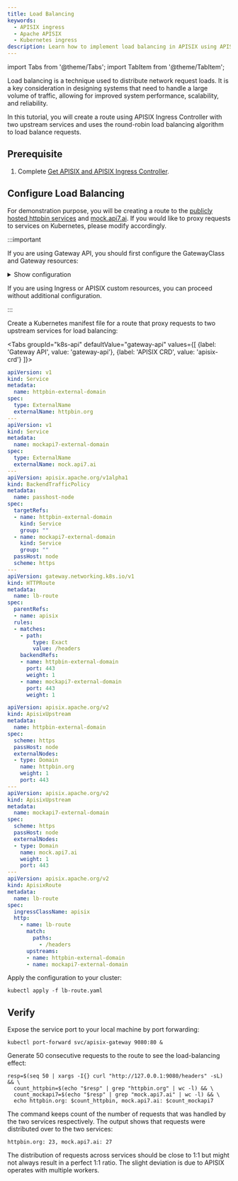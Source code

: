 ```yaml
---
title: Load Balancing
keywords:
  - APISIX ingress
  - Apache APISIX
  - Kubernetes ingress
description: Learn how to implement load balancing in APISIX using APISIX Ingress Controller, distributing clients requests across multiple upstream nodes.
---
```


<!--
#
# Licensed to the Apache Software Foundation (ASF) under one or more
# contributor license agreements.  See the NOTICE file distributed with
# this work for additional information regarding copyright ownership.
# The ASF licenses this file to You under the Apache License, Version 2.0
# (the "License"); you may not use this file except in compliance with
# the License.  You may obtain a copy of the License at
#
#     http://www.apache.org/licenses/LICENSE-2.0
#
# Unless required by applicable law or agreed to in writing, software
# distributed under the License is distributed on an "AS IS" BASIS,
# WITHOUT WARRANTIES OR CONDITIONS OF ANY KIND, either express or implied.
# See the License for the specific language governing permissions and
# limitations under the License.
#
-->

import Tabs from '@theme/Tabs';
import TabItem from '@theme/TabItem';

Load balancing is a technique used to distribute network request loads. It is a key consideration in designing systems that need to handle a large volume of traffic, allowing for improved system performance, scalability, and reliability.

In this tutorial, you will create a route using APISIX Ingress Controller with two upstream services and uses the round-robin load balancing algorithm to load balance requests.

## Prerequisite

1. Complete [Get APISIX and APISIX Ingress Controller](./get-apisix-ingress-controller.md).

## Configure Load Balancing

For demonstration purpose, you will be creating a route to the [publicly hosted httpbin services](https://httpbin.org) and [mock.api7.ai](https://mock.api7.ai). If you would like to proxy requests to services on Kubernetes, please modify accordingly.

:::important

If you are using Gateway API, you should first configure the GatewayClass and Gateway resources:

<details>

<summary>Show configuration</summary>

```yaml
apiVersion: gateway.networking.k8s.io/v1
kind: GatewayClass
metadata:
  name: apisix
spec:
  controllerName: apisix.apache.org/apisix-ingress-controller
---
apiVersion: gateway.networking.k8s.io/v1
kind: Gateway
metadata:
  name: apisix
spec:
  gatewayClassName: apisix
  listeners:
  - name: http
    protocol: HTTP
    port: 80
  infrastructure:
    parametersRef:
      group: apisix.apache.org
      kind: GatewayProxy
      name: apisix-config
```

</details>

If you are using Ingress or APISIX custom resources, you can proceed without additional configuration.

:::

Create a Kubernetes manifest file for a route that proxy requests to two upstream services for load balancing:

<Tabs
groupId="k8s-api"
defaultValue="gateway-api"
values={[
{label: 'Gateway API', value: 'gateway-api'},
{label: 'APISIX CRD', value: 'apisix-crd'}
]}>

<TabItem value="gateway-api">

```yaml title="lb-route.yaml"
apiVersion: v1
kind: Service
metadata:
  name: httpbin-external-domain
spec:
  type: ExternalName
  externalName: httpbin.org
---
apiVersion: v1
kind: Service
metadata:
  name: mockapi7-external-domain
spec:
  type: ExternalName
  externalName: mock.api7.ai
---
apiVersion: apisix.apache.org/v1alpha1
kind: BackendTrafficPolicy
metadata:
  name: passhost-node
spec:
  targetRefs:
  - name: httpbin-external-domain
    kind: Service
    group: ""
  - name: mockapi7-external-domain
    kind: Service
    group: ""
  passHost: node
  scheme: https
---
apiVersion: gateway.networking.k8s.io/v1
kind: HTTPRoute
metadata:
  name: lb-route
spec:
  parentRefs:
  - name: apisix
  rules:
  - matches:
    - path:
        type: Exact
        value: /headers
    backendRefs:
    - name: httpbin-external-domain
      port: 443
      weight: 1
    - name: mockapi7-external-domain
      port: 443
      weight: 1
```

</TabItem>

<TabItem value="apisix-crd">

```yaml title="lb-route.yaml"
apiVersion: apisix.apache.org/v2
kind: ApisixUpstream
metadata:
  name: httpbin-external-domain
spec:
  scheme: https
  passHost: node
  externalNodes:
  - type: Domain
    name: httpbin.org
    weight: 1
    port: 443
---
apiVersion: apisix.apache.org/v2
kind: ApisixUpstream
metadata:
  name: mockapi7-external-domain
spec:
  scheme: https
  passHost: node
  externalNodes:
  - type: Domain
    name: mock.api7.ai
    weight: 1
    port: 443
---
apiVersion: apisix.apache.org/v2
kind: ApisixRoute
metadata:
  name: lb-route
spec:
  ingressClassName: apisix
  http:
    - name: lb-route
      match:
        paths:
          - /headers
      upstreams:
      - name: httpbin-external-domain
      - name: mockapi7-external-domain
```

</TabItem>

</Tabs>

Apply the configuration to your cluster:

```shell
kubectl apply -f lb-route.yaml
```

## Verify

Expose the service port to your local machine by port forwarding:

```shell
kubectl port-forward svc/apisix-gateway 9080:80 &
```

Generate 50 consecutive requests to the route to see the load-balancing effect:

```shell
resp=$(seq 50 | xargs -I{} curl "http://127.0.0.1:9080/headers" -sL) && \
  count_httpbin=$(echo "$resp" | grep "httpbin.org" | wc -l) && \
  count_mockapi7=$(echo "$resp" | grep "mock.api7.ai" | wc -l) && \
  echo httpbin.org: $count_httpbin, mock.api7.ai: $count_mockapi7
```

The command keeps count of the number of requests that was handled by the two services respectively. The output shows that requests were distributed over to the two services:

```text
httpbin.org: 23, mock.api7.ai: 27
```

The distribution of requests across services should be close to 1:1 but might not always result in a perfect 1:1 ratio. The slight deviation is due to APISIX operates with multiple workers.

